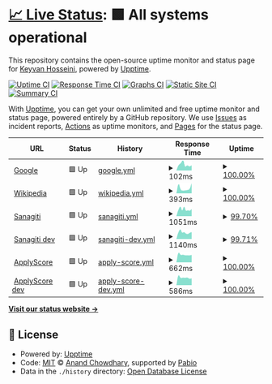 # [📈 Live Status](https://skh113.github.io/apply-score-uptime): <!--live status--> **🟩 All systems operational**

This repository contains the open-source uptime monitor and status page for [Keyvan Hosseini](https://www.keyvanhosseini.ir/), powered by [Upptime](https://github.com/upptime/upptime).

[![Uptime CI](https://github.com/skh113/apply-score-uptime/workflows/Uptime%20CI/badge.svg)](https://github.com/skh113/apply-score-uptime/actions?query=workflow%3A%22Uptime+CI%22)
[![Response Time CI](https://github.com/skh113/apply-score-uptime/workflows/Response%20Time%20CI/badge.svg)](https://github.com/skh113/apply-score-uptime/actions?query=workflow%3A%22Response+Time+CI%22)
[![Graphs CI](https://github.com/skh113/apply-score-uptime/workflows/Graphs%20CI/badge.svg)](https://github.com/skh113/apply-score-uptime/actions?query=workflow%3A%22Graphs+CI%22)
[![Static Site CI](https://github.com/skh113/apply-score-uptime/workflows/Static%20Site%20CI/badge.svg)](https://github.com/skh113/apply-score-uptime/actions?query=workflow%3A%22Static+Site+CI%22)
[![Summary CI](https://github.com/skh113/apply-score-uptime/workflows/Summary%20CI/badge.svg)](https://github.com/skh113/apply-score-uptime/actions?query=workflow%3A%22Summary+CI%22)

With [Upptime](https://upptime.js.org), you can get your own unlimited and free uptime monitor and status page, powered entirely by a GitHub repository. We use [Issues](https://github.com/skh113/apply-score-uptime/issues) as incident reports, [Actions](https://github.com/skh113/apply-score-uptime/actions) as uptime monitors, and [Pages](https://skh113.github.io/apply-score-uptime) for the status page.

<!--start: status pages-->
<!-- This summary is generated by Upptime (https://github.com/upptime/upptime) -->
<!-- Do not edit this manually, your changes will be overwritten -->
<!-- prettier-ignore -->
| URL | Status | History | Response Time | Uptime |
| --- | ------ | ------- | ------------- | ------ |
| <img alt="" src="https://icons.duckduckgo.com/ip3/www.google.com.ico" height="13"> [Google](https://www.google.com) | 🟩 Up | [google.yml](https://github.com/skh113/apply-score-uptime/commits/HEAD/history/google.yml) | <details><summary><img alt="Response time graph" src="./graphs/google/response-time-week.png" height="20"> 102ms</summary><br><a href="https://skh113.github.io/apply-score-uptime/history/google"><img alt="Response time 99" src="https://img.shields.io/endpoint?url=https%3A%2F%2Fraw.githubusercontent.com%2Fskh113%2Fapply-score-uptime%2FHEAD%2Fapi%2Fgoogle%2Fresponse-time.json"></a><br><a href="https://skh113.github.io/apply-score-uptime/history/google"><img alt="24-hour response time 89" src="https://img.shields.io/endpoint?url=https%3A%2F%2Fraw.githubusercontent.com%2Fskh113%2Fapply-score-uptime%2FHEAD%2Fapi%2Fgoogle%2Fresponse-time-day.json"></a><br><a href="https://skh113.github.io/apply-score-uptime/history/google"><img alt="7-day response time 102" src="https://img.shields.io/endpoint?url=https%3A%2F%2Fraw.githubusercontent.com%2Fskh113%2Fapply-score-uptime%2FHEAD%2Fapi%2Fgoogle%2Fresponse-time-week.json"></a><br><a href="https://skh113.github.io/apply-score-uptime/history/google"><img alt="30-day response time 99" src="https://img.shields.io/endpoint?url=https%3A%2F%2Fraw.githubusercontent.com%2Fskh113%2Fapply-score-uptime%2FHEAD%2Fapi%2Fgoogle%2Fresponse-time-month.json"></a><br><a href="https://skh113.github.io/apply-score-uptime/history/google"><img alt="1-year response time 99" src="https://img.shields.io/endpoint?url=https%3A%2F%2Fraw.githubusercontent.com%2Fskh113%2Fapply-score-uptime%2FHEAD%2Fapi%2Fgoogle%2Fresponse-time-year.json"></a></details> | <details><summary><a href="https://skh113.github.io/apply-score-uptime/history/google">100.00%</a></summary><a href="https://skh113.github.io/apply-score-uptime/history/google"><img alt="All-time uptime 100.00%" src="https://img.shields.io/endpoint?url=https%3A%2F%2Fraw.githubusercontent.com%2Fskh113%2Fapply-score-uptime%2FHEAD%2Fapi%2Fgoogle%2Fuptime.json"></a><br><a href="https://skh113.github.io/apply-score-uptime/history/google"><img alt="24-hour uptime 100.00%" src="https://img.shields.io/endpoint?url=https%3A%2F%2Fraw.githubusercontent.com%2Fskh113%2Fapply-score-uptime%2FHEAD%2Fapi%2Fgoogle%2Fuptime-day.json"></a><br><a href="https://skh113.github.io/apply-score-uptime/history/google"><img alt="7-day uptime 100.00%" src="https://img.shields.io/endpoint?url=https%3A%2F%2Fraw.githubusercontent.com%2Fskh113%2Fapply-score-uptime%2FHEAD%2Fapi%2Fgoogle%2Fuptime-week.json"></a><br><a href="https://skh113.github.io/apply-score-uptime/history/google"><img alt="30-day uptime 100.00%" src="https://img.shields.io/endpoint?url=https%3A%2F%2Fraw.githubusercontent.com%2Fskh113%2Fapply-score-uptime%2FHEAD%2Fapi%2Fgoogle%2Fuptime-month.json"></a><br><a href="https://skh113.github.io/apply-score-uptime/history/google"><img alt="1-year uptime 100.00%" src="https://img.shields.io/endpoint?url=https%3A%2F%2Fraw.githubusercontent.com%2Fskh113%2Fapply-score-uptime%2FHEAD%2Fapi%2Fgoogle%2Fuptime-year.json"></a></details>
| <img alt="" src="https://icons.duckduckgo.com/ip3/en.wikipedia.org.ico" height="13"> [Wikipedia](https://en.wikipedia.org) | 🟩 Up | [wikipedia.yml](https://github.com/skh113/apply-score-uptime/commits/HEAD/history/wikipedia.yml) | <details><summary><img alt="Response time graph" src="./graphs/wikipedia/response-time-week.png" height="20"> 393ms</summary><br><a href="https://skh113.github.io/apply-score-uptime/history/wikipedia"><img alt="Response time 371" src="https://img.shields.io/endpoint?url=https%3A%2F%2Fraw.githubusercontent.com%2Fskh113%2Fapply-score-uptime%2FHEAD%2Fapi%2Fwikipedia%2Fresponse-time.json"></a><br><a href="https://skh113.github.io/apply-score-uptime/history/wikipedia"><img alt="24-hour response time 773" src="https://img.shields.io/endpoint?url=https%3A%2F%2Fraw.githubusercontent.com%2Fskh113%2Fapply-score-uptime%2FHEAD%2Fapi%2Fwikipedia%2Fresponse-time-day.json"></a><br><a href="https://skh113.github.io/apply-score-uptime/history/wikipedia"><img alt="7-day response time 393" src="https://img.shields.io/endpoint?url=https%3A%2F%2Fraw.githubusercontent.com%2Fskh113%2Fapply-score-uptime%2FHEAD%2Fapi%2Fwikipedia%2Fresponse-time-week.json"></a><br><a href="https://skh113.github.io/apply-score-uptime/history/wikipedia"><img alt="30-day response time 371" src="https://img.shields.io/endpoint?url=https%3A%2F%2Fraw.githubusercontent.com%2Fskh113%2Fapply-score-uptime%2FHEAD%2Fapi%2Fwikipedia%2Fresponse-time-month.json"></a><br><a href="https://skh113.github.io/apply-score-uptime/history/wikipedia"><img alt="1-year response time 371" src="https://img.shields.io/endpoint?url=https%3A%2F%2Fraw.githubusercontent.com%2Fskh113%2Fapply-score-uptime%2FHEAD%2Fapi%2Fwikipedia%2Fresponse-time-year.json"></a></details> | <details><summary><a href="https://skh113.github.io/apply-score-uptime/history/wikipedia">100.00%</a></summary><a href="https://skh113.github.io/apply-score-uptime/history/wikipedia"><img alt="All-time uptime 100.00%" src="https://img.shields.io/endpoint?url=https%3A%2F%2Fraw.githubusercontent.com%2Fskh113%2Fapply-score-uptime%2FHEAD%2Fapi%2Fwikipedia%2Fuptime.json"></a><br><a href="https://skh113.github.io/apply-score-uptime/history/wikipedia"><img alt="24-hour uptime 100.00%" src="https://img.shields.io/endpoint?url=https%3A%2F%2Fraw.githubusercontent.com%2Fskh113%2Fapply-score-uptime%2FHEAD%2Fapi%2Fwikipedia%2Fuptime-day.json"></a><br><a href="https://skh113.github.io/apply-score-uptime/history/wikipedia"><img alt="7-day uptime 100.00%" src="https://img.shields.io/endpoint?url=https%3A%2F%2Fraw.githubusercontent.com%2Fskh113%2Fapply-score-uptime%2FHEAD%2Fapi%2Fwikipedia%2Fuptime-week.json"></a><br><a href="https://skh113.github.io/apply-score-uptime/history/wikipedia"><img alt="30-day uptime 100.00%" src="https://img.shields.io/endpoint?url=https%3A%2F%2Fraw.githubusercontent.com%2Fskh113%2Fapply-score-uptime%2FHEAD%2Fapi%2Fwikipedia%2Fuptime-month.json"></a><br><a href="https://skh113.github.io/apply-score-uptime/history/wikipedia"><img alt="1-year uptime 100.00%" src="https://img.shields.io/endpoint?url=https%3A%2F%2Fraw.githubusercontent.com%2Fskh113%2Fapply-score-uptime%2FHEAD%2Fapi%2Fwikipedia%2Fuptime-year.json"></a></details>
| <img alt="" src="https://icons.duckduckgo.com/ip3/sanagiti.com.ico" height="13"> [Sanagiti](https://sanagiti.com/) | 🟩 Up | [sanagiti.yml](https://github.com/skh113/apply-score-uptime/commits/HEAD/history/sanagiti.yml) | <details><summary><img alt="Response time graph" src="./graphs/sanagiti/response-time-week.png" height="20"> 1051ms</summary><br><a href="https://skh113.github.io/apply-score-uptime/history/sanagiti"><img alt="Response time 1120" src="https://img.shields.io/endpoint?url=https%3A%2F%2Fraw.githubusercontent.com%2Fskh113%2Fapply-score-uptime%2FHEAD%2Fapi%2Fsanagiti%2Fresponse-time.json"></a><br><a href="https://skh113.github.io/apply-score-uptime/history/sanagiti"><img alt="24-hour response time 1092" src="https://img.shields.io/endpoint?url=https%3A%2F%2Fraw.githubusercontent.com%2Fskh113%2Fapply-score-uptime%2FHEAD%2Fapi%2Fsanagiti%2Fresponse-time-day.json"></a><br><a href="https://skh113.github.io/apply-score-uptime/history/sanagiti"><img alt="7-day response time 1051" src="https://img.shields.io/endpoint?url=https%3A%2F%2Fraw.githubusercontent.com%2Fskh113%2Fapply-score-uptime%2FHEAD%2Fapi%2Fsanagiti%2Fresponse-time-week.json"></a><br><a href="https://skh113.github.io/apply-score-uptime/history/sanagiti"><img alt="30-day response time 1120" src="https://img.shields.io/endpoint?url=https%3A%2F%2Fraw.githubusercontent.com%2Fskh113%2Fapply-score-uptime%2FHEAD%2Fapi%2Fsanagiti%2Fresponse-time-month.json"></a><br><a href="https://skh113.github.io/apply-score-uptime/history/sanagiti"><img alt="1-year response time 1120" src="https://img.shields.io/endpoint?url=https%3A%2F%2Fraw.githubusercontent.com%2Fskh113%2Fapply-score-uptime%2FHEAD%2Fapi%2Fsanagiti%2Fresponse-time-year.json"></a></details> | <details><summary><a href="https://skh113.github.io/apply-score-uptime/history/sanagiti">99.70%</a></summary><a href="https://skh113.github.io/apply-score-uptime/history/sanagiti"><img alt="All-time uptime 99.80%" src="https://img.shields.io/endpoint?url=https%3A%2F%2Fraw.githubusercontent.com%2Fskh113%2Fapply-score-uptime%2FHEAD%2Fapi%2Fsanagiti%2Fuptime.json"></a><br><a href="https://skh113.github.io/apply-score-uptime/history/sanagiti"><img alt="24-hour uptime 100.00%" src="https://img.shields.io/endpoint?url=https%3A%2F%2Fraw.githubusercontent.com%2Fskh113%2Fapply-score-uptime%2FHEAD%2Fapi%2Fsanagiti%2Fuptime-day.json"></a><br><a href="https://skh113.github.io/apply-score-uptime/history/sanagiti"><img alt="7-day uptime 99.70%" src="https://img.shields.io/endpoint?url=https%3A%2F%2Fraw.githubusercontent.com%2Fskh113%2Fapply-score-uptime%2FHEAD%2Fapi%2Fsanagiti%2Fuptime-week.json"></a><br><a href="https://skh113.github.io/apply-score-uptime/history/sanagiti"><img alt="30-day uptime 99.80%" src="https://img.shields.io/endpoint?url=https%3A%2F%2Fraw.githubusercontent.com%2Fskh113%2Fapply-score-uptime%2FHEAD%2Fapi%2Fsanagiti%2Fuptime-month.json"></a><br><a href="https://skh113.github.io/apply-score-uptime/history/sanagiti"><img alt="1-year uptime 99.80%" src="https://img.shields.io/endpoint?url=https%3A%2F%2Fraw.githubusercontent.com%2Fskh113%2Fapply-score-uptime%2FHEAD%2Fapi%2Fsanagiti%2Fuptime-year.json"></a></details>
| <img alt="" src="https://icons.duckduckgo.com/ip3/dev.applyscore.co.uk.ico" height="13"> [Sanagiti dev](https://dev.applyscore.co.uk/) | 🟩 Up | [sanagiti-dev.yml](https://github.com/skh113/apply-score-uptime/commits/HEAD/history/sanagiti-dev.yml) | <details><summary><img alt="Response time graph" src="./graphs/sanagiti-dev/response-time-week.png" height="20"> 1140ms</summary><br><a href="https://skh113.github.io/apply-score-uptime/history/sanagiti-dev"><img alt="Response time 1182" src="https://img.shields.io/endpoint?url=https%3A%2F%2Fraw.githubusercontent.com%2Fskh113%2Fapply-score-uptime%2FHEAD%2Fapi%2Fsanagiti-dev%2Fresponse-time.json"></a><br><a href="https://skh113.github.io/apply-score-uptime/history/sanagiti-dev"><img alt="24-hour response time 1199" src="https://img.shields.io/endpoint?url=https%3A%2F%2Fraw.githubusercontent.com%2Fskh113%2Fapply-score-uptime%2FHEAD%2Fapi%2Fsanagiti-dev%2Fresponse-time-day.json"></a><br><a href="https://skh113.github.io/apply-score-uptime/history/sanagiti-dev"><img alt="7-day response time 1140" src="https://img.shields.io/endpoint?url=https%3A%2F%2Fraw.githubusercontent.com%2Fskh113%2Fapply-score-uptime%2FHEAD%2Fapi%2Fsanagiti-dev%2Fresponse-time-week.json"></a><br><a href="https://skh113.github.io/apply-score-uptime/history/sanagiti-dev"><img alt="30-day response time 1182" src="https://img.shields.io/endpoint?url=https%3A%2F%2Fraw.githubusercontent.com%2Fskh113%2Fapply-score-uptime%2FHEAD%2Fapi%2Fsanagiti-dev%2Fresponse-time-month.json"></a><br><a href="https://skh113.github.io/apply-score-uptime/history/sanagiti-dev"><img alt="1-year response time 1182" src="https://img.shields.io/endpoint?url=https%3A%2F%2Fraw.githubusercontent.com%2Fskh113%2Fapply-score-uptime%2FHEAD%2Fapi%2Fsanagiti-dev%2Fresponse-time-year.json"></a></details> | <details><summary><a href="https://skh113.github.io/apply-score-uptime/history/sanagiti-dev">99.71%</a></summary><a href="https://skh113.github.io/apply-score-uptime/history/sanagiti-dev"><img alt="All-time uptime 99.80%" src="https://img.shields.io/endpoint?url=https%3A%2F%2Fraw.githubusercontent.com%2Fskh113%2Fapply-score-uptime%2FHEAD%2Fapi%2Fsanagiti-dev%2Fuptime.json"></a><br><a href="https://skh113.github.io/apply-score-uptime/history/sanagiti-dev"><img alt="24-hour uptime 100.00%" src="https://img.shields.io/endpoint?url=https%3A%2F%2Fraw.githubusercontent.com%2Fskh113%2Fapply-score-uptime%2FHEAD%2Fapi%2Fsanagiti-dev%2Fuptime-day.json"></a><br><a href="https://skh113.github.io/apply-score-uptime/history/sanagiti-dev"><img alt="7-day uptime 99.71%" src="https://img.shields.io/endpoint?url=https%3A%2F%2Fraw.githubusercontent.com%2Fskh113%2Fapply-score-uptime%2FHEAD%2Fapi%2Fsanagiti-dev%2Fuptime-week.json"></a><br><a href="https://skh113.github.io/apply-score-uptime/history/sanagiti-dev"><img alt="30-day uptime 99.80%" src="https://img.shields.io/endpoint?url=https%3A%2F%2Fraw.githubusercontent.com%2Fskh113%2Fapply-score-uptime%2FHEAD%2Fapi%2Fsanagiti-dev%2Fuptime-month.json"></a><br><a href="https://skh113.github.io/apply-score-uptime/history/sanagiti-dev"><img alt="1-year uptime 99.80%" src="https://img.shields.io/endpoint?url=https%3A%2F%2Fraw.githubusercontent.com%2Fskh113%2Fapply-score-uptime%2FHEAD%2Fapi%2Fsanagiti-dev%2Fuptime-year.json"></a></details>
| <img alt="" src="https://icons.duckduckgo.com/ip3/applyscore.net.ico" height="13"> [ApplyScore](https://applyscore.net/) | 🟩 Up | [apply-score.yml](https://github.com/skh113/apply-score-uptime/commits/HEAD/history/apply-score.yml) | <details><summary><img alt="Response time graph" src="./graphs/apply-score/response-time-week.png" height="20"> 662ms</summary><br><a href="https://skh113.github.io/apply-score-uptime/history/apply-score"><img alt="Response time 693" src="https://img.shields.io/endpoint?url=https%3A%2F%2Fraw.githubusercontent.com%2Fskh113%2Fapply-score-uptime%2FHEAD%2Fapi%2Fapply-score%2Fresponse-time.json"></a><br><a href="https://skh113.github.io/apply-score-uptime/history/apply-score"><img alt="24-hour response time 648" src="https://img.shields.io/endpoint?url=https%3A%2F%2Fraw.githubusercontent.com%2Fskh113%2Fapply-score-uptime%2FHEAD%2Fapi%2Fapply-score%2Fresponse-time-day.json"></a><br><a href="https://skh113.github.io/apply-score-uptime/history/apply-score"><img alt="7-day response time 662" src="https://img.shields.io/endpoint?url=https%3A%2F%2Fraw.githubusercontent.com%2Fskh113%2Fapply-score-uptime%2FHEAD%2Fapi%2Fapply-score%2Fresponse-time-week.json"></a><br><a href="https://skh113.github.io/apply-score-uptime/history/apply-score"><img alt="30-day response time 693" src="https://img.shields.io/endpoint?url=https%3A%2F%2Fraw.githubusercontent.com%2Fskh113%2Fapply-score-uptime%2FHEAD%2Fapi%2Fapply-score%2Fresponse-time-month.json"></a><br><a href="https://skh113.github.io/apply-score-uptime/history/apply-score"><img alt="1-year response time 693" src="https://img.shields.io/endpoint?url=https%3A%2F%2Fraw.githubusercontent.com%2Fskh113%2Fapply-score-uptime%2FHEAD%2Fapi%2Fapply-score%2Fresponse-time-year.json"></a></details> | <details><summary><a href="https://skh113.github.io/apply-score-uptime/history/apply-score">100.00%</a></summary><a href="https://skh113.github.io/apply-score-uptime/history/apply-score"><img alt="All-time uptime 100.00%" src="https://img.shields.io/endpoint?url=https%3A%2F%2Fraw.githubusercontent.com%2Fskh113%2Fapply-score-uptime%2FHEAD%2Fapi%2Fapply-score%2Fuptime.json"></a><br><a href="https://skh113.github.io/apply-score-uptime/history/apply-score"><img alt="24-hour uptime 100.00%" src="https://img.shields.io/endpoint?url=https%3A%2F%2Fraw.githubusercontent.com%2Fskh113%2Fapply-score-uptime%2FHEAD%2Fapi%2Fapply-score%2Fuptime-day.json"></a><br><a href="https://skh113.github.io/apply-score-uptime/history/apply-score"><img alt="7-day uptime 100.00%" src="https://img.shields.io/endpoint?url=https%3A%2F%2Fraw.githubusercontent.com%2Fskh113%2Fapply-score-uptime%2FHEAD%2Fapi%2Fapply-score%2Fuptime-week.json"></a><br><a href="https://skh113.github.io/apply-score-uptime/history/apply-score"><img alt="30-day uptime 100.00%" src="https://img.shields.io/endpoint?url=https%3A%2F%2Fraw.githubusercontent.com%2Fskh113%2Fapply-score-uptime%2FHEAD%2Fapi%2Fapply-score%2Fuptime-month.json"></a><br><a href="https://skh113.github.io/apply-score-uptime/history/apply-score"><img alt="1-year uptime 100.00%" src="https://img.shields.io/endpoint?url=https%3A%2F%2Fraw.githubusercontent.com%2Fskh113%2Fapply-score-uptime%2FHEAD%2Fapi%2Fapply-score%2Fuptime-year.json"></a></details>
| <img alt="" src="https://icons.duckduckgo.com/ip3/dev.applyscore.net.ico" height="13"> [ApplyScore dev](https://dev.applyscore.net/) | 🟩 Up | [apply-score-dev.yml](https://github.com/skh113/apply-score-uptime/commits/HEAD/history/apply-score-dev.yml) | <details><summary><img alt="Response time graph" src="./graphs/apply-score-dev/response-time-week.png" height="20"> 586ms</summary><br><a href="https://skh113.github.io/apply-score-uptime/history/apply-score-dev"><img alt="Response time 620" src="https://img.shields.io/endpoint?url=https%3A%2F%2Fraw.githubusercontent.com%2Fskh113%2Fapply-score-uptime%2FHEAD%2Fapi%2Fapply-score-dev%2Fresponse-time.json"></a><br><a href="https://skh113.github.io/apply-score-uptime/history/apply-score-dev"><img alt="24-hour response time 527" src="https://img.shields.io/endpoint?url=https%3A%2F%2Fraw.githubusercontent.com%2Fskh113%2Fapply-score-uptime%2FHEAD%2Fapi%2Fapply-score-dev%2Fresponse-time-day.json"></a><br><a href="https://skh113.github.io/apply-score-uptime/history/apply-score-dev"><img alt="7-day response time 586" src="https://img.shields.io/endpoint?url=https%3A%2F%2Fraw.githubusercontent.com%2Fskh113%2Fapply-score-uptime%2FHEAD%2Fapi%2Fapply-score-dev%2Fresponse-time-week.json"></a><br><a href="https://skh113.github.io/apply-score-uptime/history/apply-score-dev"><img alt="30-day response time 620" src="https://img.shields.io/endpoint?url=https%3A%2F%2Fraw.githubusercontent.com%2Fskh113%2Fapply-score-uptime%2FHEAD%2Fapi%2Fapply-score-dev%2Fresponse-time-month.json"></a><br><a href="https://skh113.github.io/apply-score-uptime/history/apply-score-dev"><img alt="1-year response time 620" src="https://img.shields.io/endpoint?url=https%3A%2F%2Fraw.githubusercontent.com%2Fskh113%2Fapply-score-uptime%2FHEAD%2Fapi%2Fapply-score-dev%2Fresponse-time-year.json"></a></details> | <details><summary><a href="https://skh113.github.io/apply-score-uptime/history/apply-score-dev">100.00%</a></summary><a href="https://skh113.github.io/apply-score-uptime/history/apply-score-dev"><img alt="All-time uptime 100.00%" src="https://img.shields.io/endpoint?url=https%3A%2F%2Fraw.githubusercontent.com%2Fskh113%2Fapply-score-uptime%2FHEAD%2Fapi%2Fapply-score-dev%2Fuptime.json"></a><br><a href="https://skh113.github.io/apply-score-uptime/history/apply-score-dev"><img alt="24-hour uptime 100.00%" src="https://img.shields.io/endpoint?url=https%3A%2F%2Fraw.githubusercontent.com%2Fskh113%2Fapply-score-uptime%2FHEAD%2Fapi%2Fapply-score-dev%2Fuptime-day.json"></a><br><a href="https://skh113.github.io/apply-score-uptime/history/apply-score-dev"><img alt="7-day uptime 100.00%" src="https://img.shields.io/endpoint?url=https%3A%2F%2Fraw.githubusercontent.com%2Fskh113%2Fapply-score-uptime%2FHEAD%2Fapi%2Fapply-score-dev%2Fuptime-week.json"></a><br><a href="https://skh113.github.io/apply-score-uptime/history/apply-score-dev"><img alt="30-day uptime 100.00%" src="https://img.shields.io/endpoint?url=https%3A%2F%2Fraw.githubusercontent.com%2Fskh113%2Fapply-score-uptime%2FHEAD%2Fapi%2Fapply-score-dev%2Fuptime-month.json"></a><br><a href="https://skh113.github.io/apply-score-uptime/history/apply-score-dev"><img alt="1-year uptime 100.00%" src="https://img.shields.io/endpoint?url=https%3A%2F%2Fraw.githubusercontent.com%2Fskh113%2Fapply-score-uptime%2FHEAD%2Fapi%2Fapply-score-dev%2Fuptime-year.json"></a></details>

<!--end: status pages-->

[**Visit our status website →**](https://skh113.github.io/apply-score-uptime)

## 📄 License

- Powered by: [Upptime](https://github.com/upptime/upptime)
- Code: [MIT](./LICENSE) © [Anand Chowdhary](https://anandchowdhary.com), supported by [Pabio](https://pabio.com)
- Data in the `./history` directory: [Open Database License](https://opendatacommons.org/licenses/odbl/1-0/)
